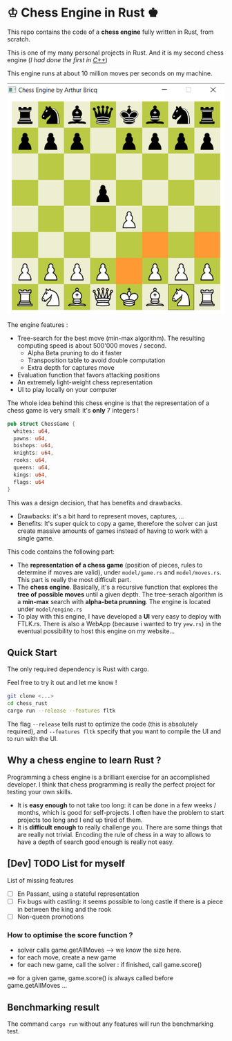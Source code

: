 # ♔ Chess Engine in Rust ♚

This repo contains the code of a **chess engine** fully written in Rust, from scratch. 

This is one of my many personal projects in Rust. And it is my second chess engine (*I had done the first in [C++](https://github.com/arthurBricq/chess_cpp)*)

This engine runs at about 10 million moves per seconds on my machine.

![](screenshot.png)

The engine features :

- Tree-search for the best move (min-max algorithm). The resulting computing speed is about 500'000 moves / second.
  - Alpha Beta pruning to do it faster
  - Transposition table to avoid double computation
  - Extra depth for captures move
- Evaluation function that favors attacking positions
- An extremely light-weight chess representation
- UI to play locally on your computer


The whole idea behind this chess engine is that the representation of a chess game is very small: it's **only** 7 integers !

```rust
pub struct ChessGame {
  whites: u64,
  pawns: u64,
  bishops: u64,
  knights: u64,
  rooks: u64,
  queens: u64,
  kings: u64,
  flags: u64
}
```

This was a design decision, that has benefits and drawbacks. 
- Drawbacks: it's a bit hard to represent moves, captures, ...
- Benefits: It's super quick to copy a game, therefore the solver can just create massive amounts of games instead of 
  having to work with a single game.

This code contains the following part:
- The **representation of a chess game** (position of pieces, rules to determine if moves are valid), under `model/game.rs` and `model/moves.rs`. This part is really the most difficult part.
- The **chess engine**. Basically, it's a recursive function that explores the **tree of possible moves** until a given depth. The tree-serach algorithm is a **min-max** search with **alpha-beta prunning**. The engine is located under `model/engine.rs`
- To play with this engine, I have developed a **UI** very easy to deploy with FTLK.rs. There is also a WebApp (because i wanted to try `yew.rs`) in the eventual possibility to host this engine on my website...

## Quick Start

The only required dependency is Rust with cargo.

Feel free to try it out and let me know !

```bash
git clone <...>
cd chess_rust
cargo run --release --features fltk
```

The flag `--release` tells rust to optimize the code (this is absolutely required), and `--features fltk` specify that you want to compile the UI and to run with the UI. 

## Why a chess engine to learn Rust ? 

Programming a chess engine is a brilliant exercise for an accomplished developer. I think that chess programming is really the perfect project for testing your own skills. 
- It is **easy enough** to not take too long: it can be done in a few weeks / months, which is good for self-projects. I often have the problem to start projects too long and I end up tired of them.
- It is **difficult enough** to really challenge you. There are some things that are really not trivial. Encoding the rule of chess in a way to allows to have a depth of search good enough is really not easy.

## [Dev] TODO List for myself

List of missing features

  - [ ] En Passant, using a stateful representation
  - [ ] Fix bugs with castling: it seems possible to long castle if there is a piece in between the king and the rook
  - [ ] Non-queen promotions

### How to optimise the score function ? 

- solver calls game.getAllMoves --> we know the size here.
- for each move, create a new game 
- for each new game, call the solver : if finished, call game.score()

==> for a given game, game.score() is always called before game.getAllMoves ... 

## Benchmarking result

The command `cargo run` without any features will run the benchmarking test.


